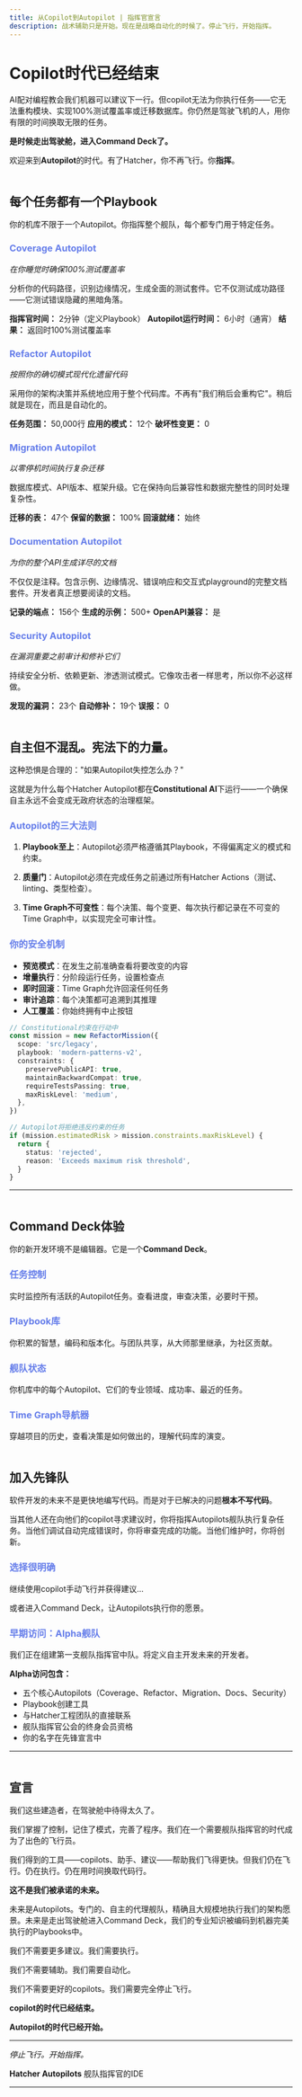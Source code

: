 ```yaml
---
title: 从Copilot到Autopilot | 指挥官宣言
description: 战术辅助只是开始。现在是战略自动化的时候了。停止飞行，开始指挥。
---
```


# Copilot时代已经结束

AI配对编程教会我们机器可以建议下一行。但copilot无法为你执行任务——它无法重构模块、实现100%测试覆盖率或迁移数据库。你仍然是驾驶飞机的人，用你有限的时间换取无限的任务。

**是时候走出驾驶舱，进入Command Deck了。**

欢迎来到**Autopilot**的时代。有了Hatcher，你不再飞行。你**指挥**。

## 每个任务都有一个Playbook

你的机库不限于一个Autopilot。你指挥整个舰队，每个都专门用于特定任务。

### Coverage Autopilot

_在你睡觉时确保100%测试覆盖率_

分析你的代码路径，识别边缘情况，生成全面的测试套件。它不仅测试成功路径——它测试错误隐藏的黑暗角落。

**指挥官时间：** 2分钟（定义Playbook）
**Autopilot运行时间：** 6小时（通宵）
**结果：** 返回时100%测试覆盖率

### Refactor Autopilot

_按照你的确切模式现代化遗留代码_

采用你的架构决策并系统地应用于整个代码库。不再有"我们稍后会重构它"。稍后就是现在，而且是自动化的。

**任务范围：** 50,000行
**应用的模式：** 12个
**破坏性变更：** 0

### Migration Autopilot

_以零停机时间执行复杂迁移_

数据库模式、API版本、框架升级。它在保持向后兼容性和数据完整性的同时处理复杂性。

**迁移的表：** 47个
**保留的数据：** 100%
**回滚就绪：** 始终

### Documentation Autopilot

_为你的整个API生成详尽的文档_

不仅仅是注释。包含示例、边缘情况、错误响应和交互式playground的完整文档套件。开发者真正想要阅读的文档。

**记录的端点：** 156个
**生成的示例：** 500+
**OpenAPI兼容：** 是

### Security Autopilot

_在漏洞重要之前审计和修补它们_

持续安全分析、依赖更新、渗透测试模式。它像攻击者一样思考，所以你不必这样做。

**发现的漏洞：** 23个
**自动修补：** 19个
**误报：** 0

## 自主但不混乱。宪法下的力量。

这种恐惧是合理的："如果Autopilot失控怎么办？"

这就是为什么每个Hatcher Autopilot都在**Constitutional AI**下运行——一个确保自主永远不会变成无政府状态的治理框架。

### Autopilot的三大法则

1. **Playbook至上**：Autopilot必须严格遵循其Playbook，不得偏离定义的模式和约束。

2. **质量门**：Autopilot必须在完成任务之前通过所有Hatcher Actions（测试、linting、类型检查）。

3. **Time Graph不可变性**：每个决策、每个变更、每次执行都记录在不可变的Time Graph中，以实现完全可审计性。

### 你的安全机制

- **预览模式**：在发生之前准确查看将要改变的内容
- **增量执行**：分阶段运行任务，设置检查点
- **即时回滚**：Time Graph允许回滚任何任务
- **审计追踪**：每个决策都可追溯到其推理
- **人工覆盖**：你始终拥有中止按钮

```typescript
// Constitutional约束在行动中
const mission = new RefactorMission({
  scope: 'src/legacy',
  playbook: 'modern-patterns-v2',
  constraints: {
    preservePublicAPI: true,
    maintainBackwardCompat: true,
    requireTestsPassing: true,
    maxRiskLevel: 'medium',
  },
})

// Autopilot将拒绝违反约束的任务
if (mission.estimatedRisk > mission.constraints.maxRiskLevel) {
  return {
    status: 'rejected',
    reason: 'Exceeds maximum risk threshold',
  }
}
```

---

## Command Deck体验

你的新开发环境不是编辑器。它是一个**Command Deck**。

### 任务控制

实时监控所有活跃的Autopilot任务。查看进度，审查决策，必要时干预。

### Playbook库

你积累的智慧，编码和版本化。与团队共享，从大师那里继承，为社区贡献。

### 舰队状态

你机库中的每个Autopilot、它们的专业领域、成功率、最近的任务。

### Time Graph导航器

穿越项目的历史，查看决策是如何做出的，理解代码库的演变。

## 加入先锋队

软件开发的未来不是更快地编写代码。而是对于已解决的问题**根本不写代码**。

当其他人还在向他们的copilot寻求建议时，你将指挥Autopilots舰队执行复杂任务。当他们调试自动完成错误时，你将审查完成的功能。当他们维护时，你将创新。

### 选择很明确

继续使用copilot手动飞行并获得建议...

或者进入Command Deck，让Autopilots执行你的愿景。

### 早期访问：Alpha舰队

我们正在组建第一支舰队指挥官中队。将定义自主开发未来的开发者。

**Alpha访问包含：**

- 五个核心Autopilots（Coverage、Refactor、Migration、Docs、Security）
- Playbook创建工具
- 与Hatcher工程团队的直接联系
- 舰队指挥官公会的终身会员资格
- 你的名字在先锋宣言中

---

## 宣言

我们这些建造者，在驾驶舱中待得太久了。

我们掌握了控制，记住了模式，完善了程序。我们在一个需要舰队指挥官的时代成为了出色的飞行员。

我们得到的工具——copilots、助手、建议——帮助我们飞得更快。但我们仍在飞行。仍在执行。仍在用时间换取代码行。

**这不是我们被承诺的未来。**

未来是Autopilots。专门的、自主的代理舰队，精确且大规模地执行我们的架构愿景。未来是走出驾驶舱进入Command Deck，我们的专业知识被编码到机器完美执行的Playbooks中。

我们不需要更多建议。我们需要执行。

我们不需要辅助。我们需要自动化。

我们不需要更好的copilots。我们需要完全停止飞行。

**copilot的时代已经结束。**

**Autopilot的时代已经开始。**

---

_停止飞行。开始指挥。_

**Hatcher Autopilots**
舰队指挥官的IDE

---

<PageCTA
  title="准备好指挥你的舰队了吗？"
  subtitle="部署以军事精度编码的智能Autopilots"
  buttonText="开始使用Autopilots"
  buttonLink="/zh-cn/getting-started"
  buttonStyle="secondary"
  footer="停止手动飞行。开始指挥舰队。"
/>

<style>
blockquote {
  border-left: 4px solid #667eea;
  padding-left: 1rem;
  margin: 2rem 0;
  font-style: italic;
}

h2 {
  margin-top: 3rem;
  margin-bottom: 1rem;
}

h3 {
  color: #667eea;
}

details {
  background: rgba(255, 255, 255, 0.1);
  padding: 1rem;
  border-radius: 8px;
  margin-top: 1rem;
}

details summary {
  cursor: pointer;
  font-weight: bold;
}

code {
  background: rgba(255, 255, 255, 0.1);
  padding: 0.2rem 0.4rem;
  border-radius: 4px;
}
</style>
